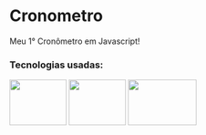 # Cronometro

Meu 1° Cronômetro em Javascript!

### Tecnologias usadas:

<div>
 <img align="center" height="80" width="100" src="https://cdn.jsdelivr.net/gh/devicons/devicon/icons/html5/html5-plain-wordmark.svg" />
 <img align="center" height="80" width="100" src="https://cdn.jsdelivr.net/gh/devicons/devicon/icons/css3/css3-plain-wordmark.svg" />
 <img align="center" height="80" width="120" src="https://cdn.jsdelivr.net/gh/devicons/devicon/icons/javascript/javascript-plain.svg" />
</div>
